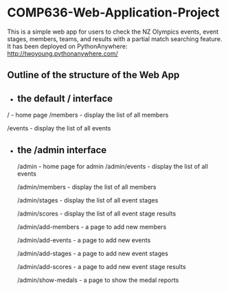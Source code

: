 # COMP636-Web-Application-Project
This is a simple web app for users to check the NZ Olympics events, event stages, members, teams, and results with a partial match searching feature.
It has been deployed on PythonAnywhere: http://twoyoung.pythonanywhere.com/


## Outline of the structure of the Web App

- <h2>the default / interface</h2>
 / - home page
/members - display the list of all members
  
/events - display the list of all events  
  
- <h2>the /admin interface</h2>
  /admin - home page for admin  
   /admin/events - display the list of all events  
  
   /admin/members - display the list of all members  
  
   /admin/stages - display the list of all event stages  

   /admin/scores - display the list of all event stage results  
 
   /admin/add-members - a page to add new members  
  
   /admin/add-events - a page to add new events  
  
   /admin/add-stages - a page to add new event stages  
  
   /admin/add-scores - a page to add new event stage results  

   /admin/show-medals - a page to show the medal reports  



